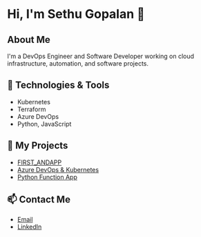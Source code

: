 # Hi, I'm Sethu Gopalan 👋

## About Me
I'm a DevOps Engineer and Software Developer working on cloud infrastructure, automation, and software projects.

## 🔧 Technologies & Tools
- Kubernetes
- Terraform
- Azure DevOps
- Python, JavaScript

## 📝 My Projects
- [FIRST_ANDAPP](https://github.com/SethuGopalan/FIRST_ANDAPP)
- [Azure DevOps & Kubernetes](https://github.com/SethuGopalan/CHO-Azure-devops-kub-terra)
- [Python Function App](https://github.com/SethuGopalan/Azure_Function_Python)

## 📫 Contact Me
- [Email](mailto:sethu@example.com)
- [LinkedIn](https://www.linkedin.com/in/sethu-gopalan-a8915367/)
